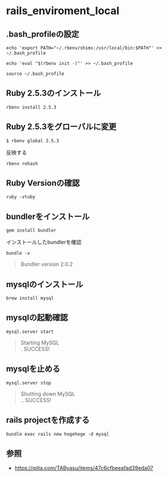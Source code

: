 # rails_enviroment_local


## .bash_profileの設定

```
echo 'export PATH="~/.rbenv/shims:/usr/local/bin:$PATH"' >> ~/.bash_profile
```

```
echo 'eval "$(rbenv init -)"' >> ~/.bash_profile
```

```
source ~/.bash_profile
```

## Ruby 2.5.3のインストール


```
rbenv install 2.5.3
```

## Ruby 2.5.3をグローバルに変更

```
$ rbenv global 2.5.3
```

反映する

```
rbenv rehash
```

## Ruby Versionの確認

```
ruby -vtuby
```

## bundlerをインストール

```
gem install bundler
```

インストールしたbundlerを確認

```
bundle -v
```

> Bundler version 2.0.2


## mysqlのインストール

```
brew install mysql
```

## mysqlの起動確認

```
mysql.server start
```

> Starting MySQL</br>
. SUCCESS! 

## mysqlを止める

```
mysql.server stop
```

> Shutting down MySQL</br>
.. SUCCESS! 


## rails projectを作成する
```
bundle exec rails new hogehoge -d mysql
```



## 参照
* https://qiita.com/TAByasu/items/47c6cfbeeafad39eda07
